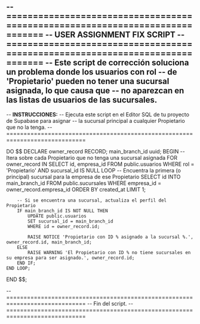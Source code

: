 -- =============================================================================
-- USER ASSIGNMENT FIX SCRIPT
-- =============================================================================
-- Este script de corrección soluciona un problema donde los usuarios con rol
-- de 'Propietario' pueden no tener una sucursal asignada, lo que causa que
-- no aparezcan en las listas de usuarios de las sucursales.
--
-- **INSTRUCCIONES:**
-- Ejecuta este script en el Editor SQL de tu proyecto de Supabase para asignar
-- la sucursal principal a cualquier Propietario que no la tenga.
-- =============================================================================

DO $$
DECLARE
    owner_record RECORD;
    main_branch_id uuid;
BEGIN
    -- Itera sobre cada Propietario que no tenga una sucursal asignada
    FOR owner_record IN
        SELECT id, empresa_id FROM public.usuarios
        WHERE rol = 'Propietario' AND sucursal_id IS NULL
    LOOP
        -- Encuentra la primera (o principal) sucursal para la empresa de ese Propietario
        SELECT id INTO main_branch_id
        FROM public.sucursales
        WHERE empresa_id = owner_record.empresa_id
        ORDER BY created_at
        LIMIT 1;

        -- Si se encuentra una sucursal, actualiza el perfil del Propietario
        IF main_branch_id IS NOT NULL THEN
            UPDATE public.usuarios
            SET sucursal_id = main_branch_id
            WHERE id = owner_record.id;

            RAISE NOTICE 'Propietario con ID % asignado a la sucursal %.', owner_record.id, main_branch_id;
        ELSE
            RAISE WARNING 'El Propietario con ID % no tiene sucursales en su empresa para ser asignado.', owner_record.id;
        END IF;
    END LOOP;
END $$;

-- =============================================================================
-- Fin del script.
-- =============================================================================
